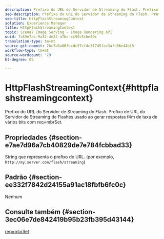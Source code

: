 ```yaml
---
description: Prefixo do URL do Servidor de Streaming do Flash. Prefixo de URL do Servidor de Streaming de Flashes usado ao gerar respostas f4m de taxa de vários bits com req=mbrSet.
seo-description: Prefixo do URL do Servidor de Streaming do Flash. Prefixo de URL do Servidor de Streaming de Flashes usado ao gerar respostas f4m de taxa de vários bits com req=mbrSet.
seo-title: HttpFlashStreamingContext
solution: Experience Manager
title: HttpFlashStreamingContext
topic: Scene7 Image Serving - Image Rendering API
uuid: 7a69e7ac-9a32-4e32-a7bc-cc90c5cbe49c
translation-type: tm+mt
source-git-commit: 7bc7b3a86fbcdc57cfdc31745fae3afc06e44b15
workflow-type: tm+mt
source-wordcount: '79'
ht-degree: 0%

---
```



# HttpFlashStreamingContext{#httpflashstreamingcontext}

Prefixo do URL do Servidor de Streaming do Flash. Prefixo de URL do Servidor de Streaming de Flashes usado ao gerar respostas f4m de taxa de vários bits com req=mbrSet.

## Propriedades {#section-e7ae7d96a7cb40829de7e784fcbbad33}

String que representa o prefixo do URL. (por exemplo, `http://my.server.com/flash/streaming`)

## Padrão {#section-ee332f7842d24155a91ac18fbfb6fc0c}

Nenhum

## Consulte também {#section-3ec06e7de842419b95b23fb395d43144}

[req=mbrSet](../../../../../is-api/http-ref/image-serving-api-ref/c-http-protocol-reference/c-command-reference/r-req/r-mbrset.md#reference-603d75babde74508a878c27bd4cced73)
